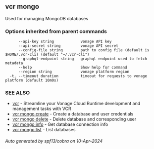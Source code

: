## vcr mongo

Used for managing MongoDB databases

### Options inherited from parent commands

```
      --api-key string            vonage API key
      --api-secret string         vonage API secret
      --config-file string        path to config file (default is $HOME/.vcr-cli) (default "~/.vcr-cli")
      --graphql-endpoint string   graphql endpoint used to fetch metadata
      --help                      Show help for command
      --region string             vonage platform region
  -t, --timeout duration          timeout for requests to vonage platform (default 10m0s)
```

### SEE ALSO

* [vcr](vcr.md)	 - Streamline your Vonage Cloud Runtime development and management tasks with VCR
* [vcr mongo create](vcr_mongo_create.md)	 - Create a database and user credentials
* [vcr mongo delete](vcr_mongo_delete.md)	 - Delete database and corresponding user
* [vcr mongo info](vcr_mongo_info.md)	 - Get database connection info
* [vcr mongo list](vcr_mongo_list.md)	 - List databases

###### Auto generated by spf13/cobra on 10-Apr-2024
